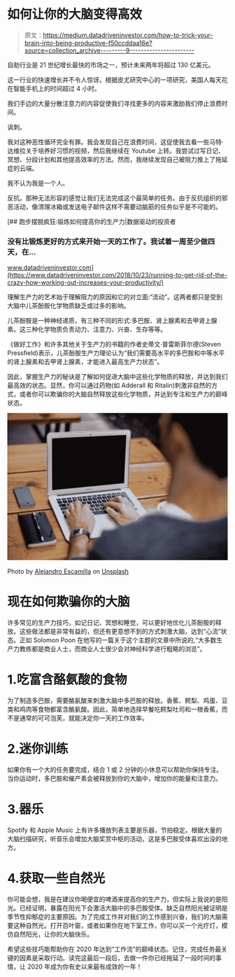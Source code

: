 # 如何让你的大脑变得高效

> 原文：<https://medium.datadriveninvestor.com/how-to-trick-your-brain-into-being-productive-f50ccddaa16e?source=collection_archive---------9----------------------->

自助行业是 21 世纪增长最快的市场之一，预计未来两年将超过 130 亿美元。

这一行业的快速增长并不令人惊讶。根据皮尤研究中心的一项研究，美国人每天花在智能手机上的时间超过 4 小时。

我们手边的大量分散注意力的内容促使我们寻找更多的内容来激励我们停止浪费时间。

讽刺。

我对这种恶性循环完全有罪。我会发现自己在浪费时间，这促使我去看一些马特·达维拉关于培养好习惯的视频，然后我继续在 Youtube 上转。我尝试过写日记、冥想、分段计划和其他提高效率的方法。然而，我继续发现自己被阻力推上了拖延症的云端。

我不认为我是一个人。

反抗。那种无法形容的感觉让我们无法完成这个最简单的任务。由于反抗组织的邪恶活动，像清理冰箱或发送电子邮件这样不需要动脑筋的任务似乎是不可能的。

[](https://www.datadriveninvestor.com/2018/10/23/running-to-get-rid-of-the-crazy-how-working-out-increases-your-productivity/) [## 跑步摆脱疯狂:锻炼如何提高你的生产力|数据驱动的投资者

### 没有比锻炼更好的方式来开始一天的工作了。我试着一周至少做四天，在…

www.datadriveninvestor.com](https://www.datadriveninvestor.com/2018/10/23/running-to-get-rid-of-the-crazy-how-working-out-increases-your-productivity/) 

理解生产力的艺术始于理解阻力的原因和它的对立面:“流动”。这两者都只是受到大脑中儿茶酚胺化学物质缺乏或过多的影响。

儿茶酚胺是一种神经递质，有三种不同的形式:多巴胺、肾上腺素和去甲肾上腺素。这三种化学物质负责动力、注意力、兴奋、生存等等。

《做好工作》和许多其他关于生产力的书籍的作者史蒂文·普雷斯菲尔德(Steven Pressfield)表示，儿茶酚胺生产力理论认为“我们需要高水平的多巴胺和中等水平的肾上腺素和去甲肾上腺素，才能进入最高生产力状态”。

因此，掌握生产力的秘诀是了解如何促进大脑中这些化学物质的释放，并达到我们最高效的状态。显然，你可以通过药物(如 Adderall 和 Ritalin)刺激非自然的方式，或者你可以欺骗你的大脑自然释放这些化学物质，并达到专注和生产力的巅峰状态。

![](img/a7a3b17686cb84bc29a600c5a82fb894.png)

Photo by [Alejandro Escamilla](https://unsplash.com/@alejandroescamilla?utm_source=unsplash&utm_medium=referral&utm_content=creditCopyText) on [Unsplash](https://unsplash.com/s/photos/productivity?utm_source=unsplash&utm_medium=referral&utm_content=creditCopyText)

# 现在如何欺骗你的大脑

许多常见的生产力技巧，如记日记、冥想和睡觉，可以更好地优化儿茶酚胺的释放。这些做法都是非常有益的，但还有更意想不到的方式刺激大脑，达到“心流”状态。正如 Solomon Poon 在他写的一篇关于这个主题的文章中所说的,“大多数生产力教练都是商业人士，而商业人士很少会对神经科学进行粗略的浏览”。

# 1.吃富含酪氨酸的食物

为了制造多巴胺，需要酪氨酸来刺激大脑中多巴胺的释放。香蕉、鳄梨、鸡蛋、豆类和鸡肉等食物都富含酪氨酸。因此，简单地选择早餐吃鳄梨吐司和一根香蕉，而不是通常的可可泡芙，就能决定你一天的工作效率。

# 2.迷你训练

如果你有一个大的任务要完成，结合 1 或 2 分钟的小休息可以帮助你保持专注。当你运动时，多巴胺和催产素会被释放到你的大脑中，增加你的能量和注意力。

# 3.器乐

Spotify 和 Apple Music 上有许多播放列表主要是乐器，节拍稳定。根据大量的大脑扫描研究，听音乐会增加大脑奖赏中枢的活动，这是多巴胺受体喜欢出没的地方。

# 4.获取一些自然光

你可能会想，我是在建议你喝便宜的啤酒来提高你的生产力，但实际上我说的是阳光。已经证明，暴露在阳光下会激活大脑中的多巴胺受体。缺乏自然阳光被证明是季节性抑郁症的主要原因。为了完成工作并对我们的工作感到兴奋，我们的大脑需要这种自然光。打开百叶窗，或者如果你在地下室工作，你可以买一个光疗灯，模仿自然阳光，让你的大脑快乐。

希望这些技巧能帮助你在 2020 年达到“工作流”的巅峰状态。记住，完成任务最关键的因素是采取行动。读完这最后一段后，去做一件你已经拖延了一段时间的事情，让 2020 年成为你有史以来最有成效的一年！
